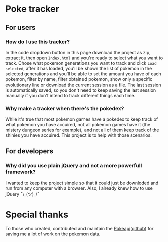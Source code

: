 # Poke tracker
## For users
### How do I use this tracker?
In the code dropdown button in this page download the project as zip, extract it, then open `Index.html` and you're ready to select what you want to track.
Chose what pokemon generations you want to track and click `Load selected`, after it has loaded, you'll be shown the list of pokemon in the selected generations and you'll be able to set the amount you have of each pokemon, filter by name, filter obtained pokemon, show only a specific evolutionary line or download the current session as a file. 
The last session is automatically saved, so you don't need to keep saving the last session manually if you don't intend to track different things each time.

### Why make a tracker when there's the pokedex?
While it's true that most pokemon games have a pokedex to keep track of what pokemon you have accuired, not all pokemon games have it (the mistery dungeon series for example), and not all of them keep track of the shinies you have accuired. This project is to help with those scenarios.



## For developers
### Why did you use plain jQuery and not a more powerfull framework?
I wanted to keep the project simple so that it could just be downloded and run from any computer with a browser.
Also, I already knew how to use jQuery ¯\\\_(ツ)\_/¯

# Special thanks
To those who created, contributed and maintain the [Pokeapi](https://pokeapi.co/)([github](https://github.com/PokeAPI/pokeapi)) for saving me a lot of work on the pokemon data.